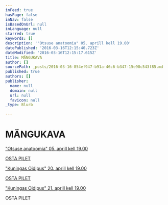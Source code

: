 ```yaml
---
inFeed: true
hasPage: false
inNav: false
isBasedOnUrl: null
inLanguage: null
starred: true
keywords: []
description: '"Otsuse anatoomia" 05. aprill kell 19.00'
datePublished: '2016-03-16T12:15:40.723Z'
dateModified: '2016-03-16T12:15:17.615Z'
title: MÄNGUKAVA
author: []
sourcePath: _posts/2016-03-16-854ef947-b91a-46c6-b347-15e98c543f85.md
published: true
authors: []
publisher:
  name: null
  domain: null
  url: null
  favicon: null
_type: Blurb

---
```

# MÄNGUKAVA

["Otsuse anatoomia" 05\. aprill kell 19.00][0]

[OSTA PILET][1]

["Kuningas Oidipus" 20\. aprill kell 19.00][2]

[OSTA PILET][3]

["Kuningas Oidipus" 21\. aprill kell 19.00][2]

OSTA PILET

[0]: https://www.facebook.com/events/1358123884205194/
[1]: http://www.piletilevi.ee/est/piletid/teater/performance/otsuse-anatoomia-cabaret-rhizome-184732/
[2]: https://www.facebook.com/events/959970384109849/
[3]: http://www.piletilevi.ee/est/piletid/teater/kuningas-oidipus-cabaret-rhizome-184733/